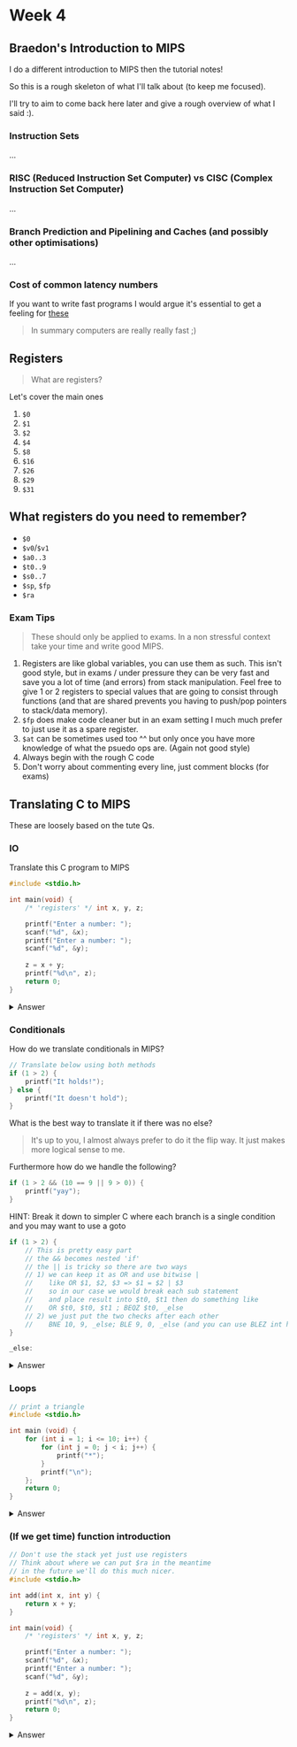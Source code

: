 # Week 4

## Braedon's Introduction to MIPS

I do a different introduction to MIPS then the tutorial notes!

So this is a rough skeleton of what I'll talk about (to keep me focused).

I'll try to aim to come back here later and give a rough overview of what I said :).

### Instruction Sets

...
 
### RISC (Reduced Instruction Set Computer) vs CISC (Complex Instruction Set Computer)

...

### Branch Prediction and Pipelining and Caches (and possibly other optimisations)

...

### Cost of common latency numbers

If you want to write fast programs I would argue it's essential to get a feeling for [these](https://colin-scott.github.io/personal_website/research/interactive_latency.html)

> In summary computers are really really fast ;)

## Registers

> What are registers?

Let's cover the main ones

1. `$0`
2. `$1`
3. `$2`
4. `$4`
5. `$8`
6. `$16`
7. `$26`
8. `$29`
9. `$31`

## What registers do you need to remember?

- `$0`
- `$v0`/`$v1`
- `$a0..3`
- `$t0..9`
- `$s0..7`
- `$sp`, `$fp`
- `$ra`

### Exam Tips

> These should only be applied to exams.  In a non stressful context take your time and write good MIPS.

1. Registers are like global variables, you can use them as such.  This isn't good style, but in exams / under pressure they can be very fast and save you a lot of time (and errors) from stack manipulation.  Feel free to give 1 or 2 registers to special values that are going to consist through functions (and that are shared prevents you having to push/pop pointers to stack/data memory).
2. `$fp` does make code cleaner but in an exam setting I much much prefer to just use it as a spare register.
3. `$at` can be sometimes used too ^^ but only once you have more knowledge of what the psuedo ops are.  (Again not good style)
4. Always begin with the rough C code
5. Don't worry about commenting every line, just comment blocks (for exams)

## Translating C to MIPS

These are loosely based on the tute Qs.

### IO

Translate this C program to MIPS

```c
#include <stdio.h>

int main(void) {
    /* 'registers' */ int x, y, z;

    printf("Enter a number: ");
    scanf("%d", &x);
    printf("Enter a number: ");
    scanf("%d", &y);
    
    z = x + y;
    printf("%d\n", z);
    return 0;
}
```

<details>
<summary>Answer</summary>

[](Tute4/add.s ':include :type=code nasm')

</details>

### Conditionals

How do we translate conditionals in MIPS?

```c
// Translate below using both methods
if (1 > 2) {
    printf("It holds!");
} else {
    printf("It doesn't hold");
}
```

What is the best way to translate it if there was no else?

> It's up to you, I almost always prefer to do it the flip way.  It just makes more logical sense to me.

Furthermore how do we handle the following?

```c
if (1 > 2 && (10 == 9 || 9 > 0)) {
    printf("yay");
}
```

HINT: Break it down to simpler C where each branch is a single condition and you may want to use a goto

```c
if (1 > 2) {
    // This is pretty easy part
    // the && becomes nested 'if'
    // the || is tricky so there are two ways
    // 1) we can keep it as OR and use bitwise |
    //    like OR $1, $2, $3 => $1 = $2 | $3
    //    so in our case we would break each sub statement
    //    and place result into $t0, $t1 then do something like
    //    OR $t0, $t0, $t1 ; BEQZ $t0, _else
    // 2) we just put the two checks after each other
    //    BNE 10, 9, _else; BLE 9, 0, _else (and you can use BLEZ int his case)
}

_else:
```

<details>
<summary>Answer</summary>

[](Tute4/cond.s ':include :type=code nasm')

</details>

### Loops

```c
// print a triangle
#include <stdio.h>

int main (void) {
    for (int i = 1; i <= 10; i++) {
        for (int j = 0; j < i; j++) {
            printf("*");
        }
        printf("\n");
    };
    return 0;
}
```

<details>
<summary>Answer</summary>

[](Tute4/triangle.s ':include :type=code nasm')

</details>

### (If we get time) function introduction

```c
// Don't use the stack yet just use registers
// Think about where we can put $ra in the meantime
// in the future we'll do this much nicer.
#include <stdio.h>

int add(int x, int y) {
    return x + y;
}

int main(void) {
    /* 'registers' */ int x, y, z;

    printf("Enter a number: ");
    scanf("%d", &x);
    printf("Enter a number: ");
    scanf("%d", &y);
    
    z = add(x, y);
    printf("%d\n", z);
    return 0;
}
```

<details>
<summary>Answer</summary>

[](Tute4/func.s ':include :type=code nasm')

</details>
